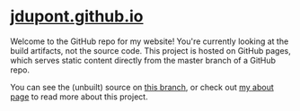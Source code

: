 # [jdupont.github.io](https://jdupont.github.io/)

Welcome to the GitHub repo for my website! You're currently looking at the build artifacts, not the source code. This
project is hosted on GitHub pages, which serves static content directly from the master branch of a GitHub repo.

You can see the (unbuilt) source on [this branch](https://github.com/jdupont/jdupont.github.io/tree/Production),
or check out [my about page](https://jdupont.github.io/about) to read more about this project.
